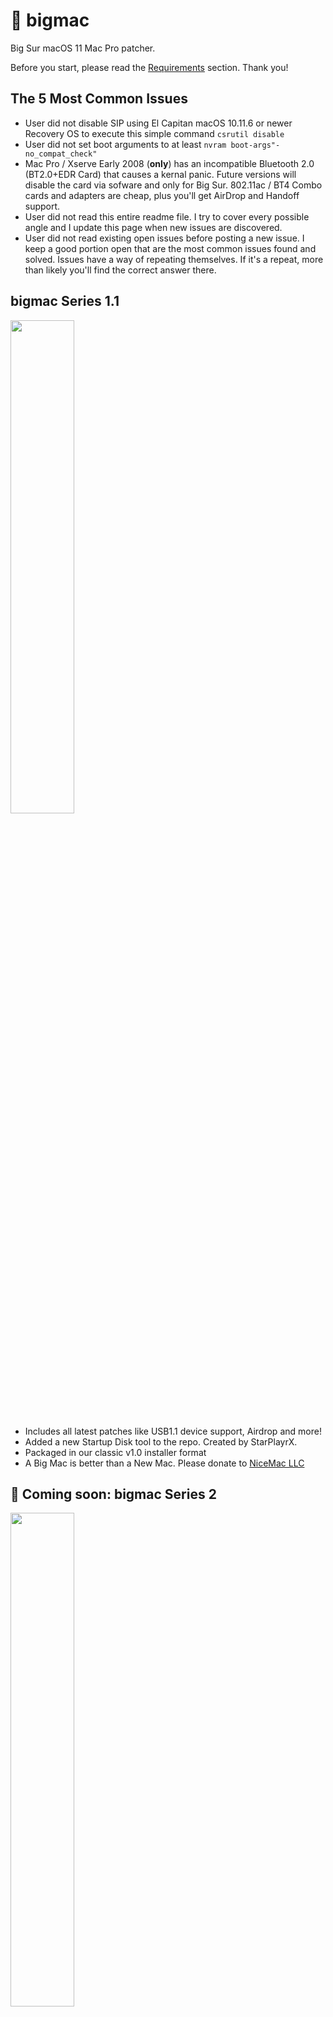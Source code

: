 # 🍔 bigmac

Big Sur macOS 11 Mac Pro patcher.

Before you start, please read the [Requirements](#requirements) section. Thank you!

## The 5 Most Common Issues
* User did not disable SIP using El Capitan macOS 10.11.6 or newer Recovery OS to execute this simple command `csrutil disable`
* User did not set boot arguments to at least `nvram boot-args"-no_compat_check"`
* Mac Pro / Xserve Early 2008 (**only**) has an incompatible Bluetooth 2.0 (BT2.0+EDR Card) that causes a kernal panic. Future versions will disable the card via sofware and only for Big Sur. 802.11ac / BT4 Combo cards and adapters are cheap, plus you'll get AirDrop and Handoff support.
* User did not read this entire readme file. I try to cover every possible angle and I update this page when new issues are discovered. 
* User did not read existing open issues before posting a new issue. I keep a good portion open that are the most common issues found and solved. Issues have a way of repeating themselves. If it's a repeat, more than likely you'll find the correct answer there.

## bigmac Series 1.1

<img src="https://user-images.githubusercontent.com/24852454/102304262-64007180-3fa0-11eb-8343-cc671d3d0935.png" width="45%">

* Includes all latest patches like USB1.1 device support, Airdrop and more!
* Added a new Startup Disk tool to the repo. Created by StarPlayrX.
* Packaged in our classic v1.0 installer format
* A Big Mac is better than a New Mac. Please donate to [NiceMac LLC](https://www.paypal.com/donate?hosted_button_id=M3U48FLF87SXQ)


## 🍔 Coming soon: bigmac Series 2

<img src="https://user-images.githubusercontent.com/24852454/102303916-95c50880-3f9f-11eb-9203-6d3da5396e8c.png" width="45%">

* Native Airdrop and Handoff support! Requires BT4LE and 802.11ac
* USB 1.1 Support, special thanks to JackLukem for the tip!
* FireWire 400 and 800 Hard Drive and SSD Support (booting from FW currently fails)
* Automatic Legacy WiFi 802.11n Patch (will also have a custom override using ./postinstall -L)
* Legacy Bluetooth2 disabler, Bluetooth4 enabler (with card or BT4LE dongle)
* Easier to use
* Download Full Installers from the App Store
* (Optional) Apple Developer Seed Support Downloads
* Wicked Installer Boot System / Light Speed Emergency Disk
* Ultra Fast Boot of a Full OS
* Improved Boot Screen Support

## Requirements 
* Mac Pro 2008 - 2012 or Xserve 2008 and later
* SIP, a.k.a. System Integrity Protection, must be disabled otherwise the patches will never fully function. To do so:
   1) [Download OS X El Capitan 10.11.6](http://updates-http.cdn-apple.com/2019/cert/061-41424-20191024-218af9ec-cf50-4516-9011-228c78eda3d2/InstallMacOSX.dmg).
   2) Open the DMG and run the package.
   3) Create a installation medium from El Capitan: `sudo /Applications/Install\ OS\ X\ El\ Capitan.app/Contents/Resources/createinstallmedia --volume /Volumes/MyVolume --applicationpath /Applications/Install\ OS\ X\ El\ Capitan.app`
   4) Reboot and hold down the option key. (No boot screen? Remove all drives and reboot, and wait for the installer to boot up.)
   5) Open Terminal. Execute `csrutil disable`.
   6) While you are there set some boot args: `nvram boot-args="-no_compat_check"`.
   7) add -v if you want verbose boot like so: `nvram boot-args="-v -no_compat_check"`.
   8) These steps will be automated in bigmac2, but it is good to have a supported disk for emergencies.
* Boot screen. If you don't have a boot screen, support will not be provided. I'll leave that adventure up to you. Hint: Use two USB drives and remove all internal drives. Then either install the USB drive is possible or clone it to the internal drive using Apple Software Restore. I my shoot a video on this.
* [Download APFS ROM patcher by dosdude1](http://dosdude1.com/apps/APFS%20ROM%20Patcher.zip). Then enter password: `apfs` and follow the instructions.
* Your GPU must support Metal. I highly recommend this GPU: Radeon RX 580 8 GB Mac Edition on eBay for $299
* 1 external USB SSD or hard drive. Fast flash drives might work. Slow thumb drives are not supported.
* For the actual installation, an SSD or hard drive with 60GB or greater. 256GB or greater recommended.

## How to boot a USB (Requires a Video Card with a Mac Boot ROM)
1. Be sure your Mac Pro can boot APFS volumes directly. There is an APFS ROM Patch for Mac Pro 3,1s.
2. Be sure to disable System Integrity Protection as soon as possible (`csrutil disable ; csrutil authenticated-root disable`).
3. Plug a USB 2.0 keyboard and pointing device directly into your Mac Pro's USB 2.0 ports.
4. Plug the bootable installer into your Mac Pro.
5. Press and hold the Option (Alt) ⌥ key immediately after turning on or restarting your Mac Pro.
6. Release the Option key when you see a gray boot screen showing your bootable volumes.
7. Select the volume containing the bootable installer. Then click the up arrow or press Return. 
8. Choose your language, if prompted.
9. Open the Terminal.
10. Execute `cd /Volumes/bigmac; .preinstall.sh`, and quit Terminal.
11. Select Install macOS Big Sur from the Utilities window, then click Continue and follow the onscreen instructions.

Legacy USB 2.0 for keyboard and mouse devices is not working 100%. If you leave them plugged into a USB 2.0 port, they will work. If you disconnect them, they won't reconnect. This is a problem with Big Sur which Apple introduced on their own. A workaround is use a USB3.0 PCIe card but this only works when the system is booted, not from a cold start. USB 3.0 hubs plugged into a USB 2.0 port may also work. A patch may be implemented to take care of this issue.

Note: Option boot using a boot screen requires a keyboard in directly into the machine and not a PCIe card. Bluebooth keyboards do not catch up in time and PCIe cards don't work without an OS. There used to be a a Bluetooth fix in NVRAM for this. If I locate the fix, we will update.

## BigMac's Workflow in a Nut Shell 🥜
1. Workflow -> Download Big Sur -> Create USB Installer
2. Create your unpatched USB installer disk with bigmac on another partiton with `./bigmac.sh`
3. Execute `cd ~/Downloads/bigmac.master`
4. Execute `./bigmac.sh`
5. Reboot -> hold down OPTION key -> macOS Big Sur Installer
6. Workflow -> Boot USB -> Preinstall.sh -> Install -> Postinstall.sh
7. Boot the USB installer, from its Terminal type:
8. Execute `cd /Volumes/bigmac`
9. Execute `./preinstall.sh`
10. Wait for the install is fully completed (hint: it takes 3 stages to complete.)
11. Boot the USB installer, from its Terminal type:
12. Execute `cd /Volumes/bigmac`
13. Execute `./postinstall.sh`

### Pre Install Track, Before you open the Big Sur Installer (Works with All Macs)
1. Boot up the Install macOS Big Sur USB Disk (Don't have it? Execute `sudo ./bigmac.sh`).
2. Execute `cd /Volumes/bigmac`.
7. Execute `./preinstall.sh`.
8. set boot-args to `-no_compat_check -v`.
9. Quit the Terminal. Open the big Sur installer app.
10. Big Sur installs in three stages.

### Post Install Track, Required for Mac Pro 3,1
1. Boot up the Install macOS Big Sur USB Disk (Don't have it? Run `sudo ./bigmac.sh`)
2. Execute `cd /Volumes/bigmac`.
4. Type `./postinstall.sh` and type in the volume name of the install you just did (e.g., `/Volumes/Macintosh\ HD` (This will be improved in a future version); You may have to use `ls -al` in volumes to get the name before hand. (e.g., `./postinstall.sh /Volumes/Macintosh\ HD`)
5. Quit the Terminal and select your startup disk.

### Notes about Big Sur Installs
1. The install process is done in three stages each varying in time.
2. Allow all three stages to fully complete!
3. Mac Pro 3,1 Early 2008 owners will need to stop an infinite loop after the 4th or 5th reboot. Wait until you see a pattern before killing it). Hold option-key to see if you can get to a boot screen between the kernel panics. If all else fails, hold the power button down and then hold down the option-key.
4. the `-v` boot-arg helps monitor the progress.
5. After about 45 - 60 minutes, the installer should be complete.

### Special Notes with Mac Pro Early 2008 and Metal AMD Cards 
1. Big Sur's AMD video drivers are not compatible with the Penryn style CPU. 
2. The Post Install script using MousSEE to emulate a couple instructions.
3. This allows AMD Radeon cards that support Metal to be used on a MP3,1.
4. Ironically, my AMD Radeon RX 580 Card works completely fine without a 4.2 emulator running in both Big Sur and Catalina. It even supports 4K@60Hz and a 4K boot screen with it being flashed. Simply awesome.

### Telemetry and Mac Pro Early 2008
1. The telemetry plugin on Big Sur is not compatible with the Penryn style CPU.
2. The post install script installs one that is compatible.

### Mac Pro Early 2008 Installation Notes
1. In between installer tasks, Big Sur's install runs through 3 complete reboot cycles.
2. If you see kernel panics, or fast reboots after the 5th reboot, you will need to kill the cycle by holding the power button down, or if possible hold down the Option-key see if you can get back to your boot screen.
3. Then you can run the post install script from which method you ran the pre install script.
4. The post install script patches your system and allows it to boot up.

### Pre Install Notes
1. The Preinstall script runs in memory. It does not physically touch the installer. If you reboot before running the Big Sur installer app/task, you will need to run the Preinstall script again. 
2. Because the preinstall script runs in memory, do not attempt run the preinstall twice in the same boot session. This will cause major delays when opening the Big Sur install app/task.

### How to turn off System Integrity Protection (this is now built into preinstall.sh)
1. Open Terminal in the booted recovery disk (and possibly external USB Big Sur USB installer disks made with createinstallmedia).
2. Execute `csrutil disable`.
3. Execute `csrutil authenticated-root disable` (can only be done from Big Sur Recovery disks).
4. Use Start up disk (top left to select your installation).

## Videos
1. https://starplayrx.com/downloads/preinstall_bigmac.mov
2. https://starplayrx.com/downloads/postinstall_bigmac.mov
3. https://starplayrx.com/downloads/recovery_external_usb_bigsur_only.mov
4. https://starplayrx.com/downloads/disable_sip_and_authenticated_root_bigsur.mov

## How to clone your system
* Execute `sudo asr -s /drag/source/here -t /drag/target/here -er -nov`.

## Known issues

### USB 2.0
* Input devices that get disconnected do not reconnect. Workaround, use a USB 2.0/3.0 hub. Plug that into a Mac USB port and plug your input devices into the hub. This has been tested. USB 3.0 PCIe cards will also work but not at boot time.
* USB storage devices are hotswapped with issue.
* Certain thumb drives via USB 3.0 PCIe card, some will disconnect on idle. USB Thumb drives tend to not work on USB 2.0 unless seen at boot time.

### MAME input devices
* USB 1.1 will be supported in bigmac2.

## 🍟 Big Mac Contributors

* ASentientBot, BarryKN, JackLukeM, Syncretic, Exvision, Ritchie333, seyoon20087

* See Credits file for our list of contributors

## 🍺 Big Unsupported Mac Influencers

* Dosdude1, Netkas

## One More Thing

* Updated on December 15, 2020 for macOS Big Sur, version 11.1 (20C69)
* Proudly Supporting Mac Pros 2008, 2009, 2010, 2012 (3,1 4,1 5,1) and equivalent Xserves
* Do you have an old Mac Pro or Xserve and would like to Donate it? Please let us know, thank you!
* bigmac1.1 Copyright © 2020 by Todd Bruss | NiceMac LLC - All Rights Reserved
* A Big Mac is better than a New Mac. Please donate to [NiceMac LLC](https://www.paypal.com/donate?hosted_button_id=M3U48FLF87SXQ)


If you ever read the [Software License Agreement](https://www.apple.com/legal/sla/docs/macOSBigSur.pdf), macOS is to be run on Apple branded hardware.
